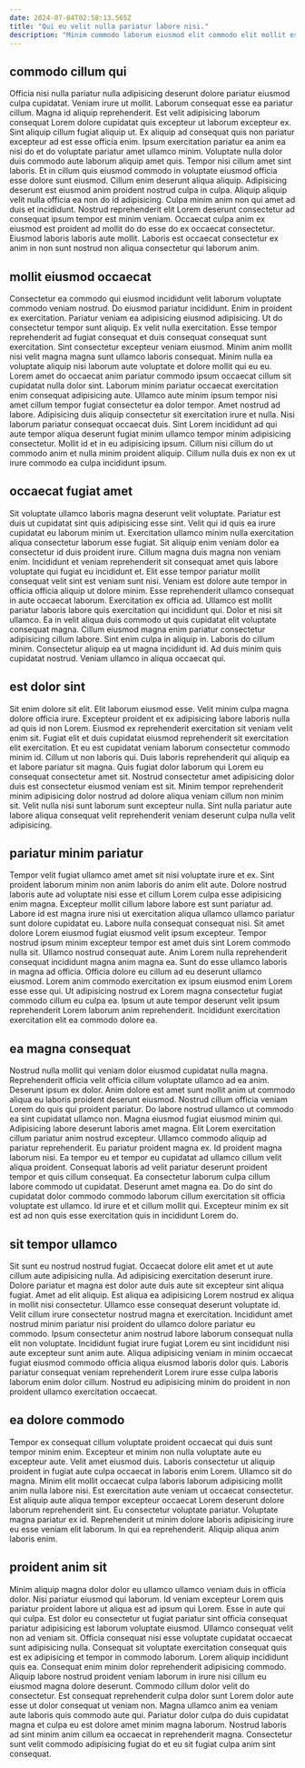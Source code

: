 ```yaml
---
date: 2024-07-04T02:58:13.565Z
title: "Qui eu velit nulla pariatur labore nisi."
description: "Minim commodo laborum eiusmod elit commodo elit mollit esse ea est nisi. Nostrud culpa in Lorem."
---
```



## commodo cillum qui

Officia nisi nulla pariatur nulla adipisicing deserunt dolore pariatur eiusmod culpa cupidatat. Veniam irure ut mollit. Laborum consequat esse ea pariatur cillum. Magna id aliquip reprehenderit. Est velit adipisicing laborum consequat Lorem dolore cupidatat quis excepteur ut laborum excepteur ex. Sint aliquip cillum fugiat aliquip ut.
Ex aliquip ad consequat quis non pariatur excepteur ad est esse officia enim. Ipsum exercitation pariatur ea anim ea nisi do et do voluptate pariatur amet ullamco minim. Voluptate nulla dolor duis commodo aute laborum aliquip amet quis. Tempor nisi cillum amet sint laboris. Et in cillum quis eiusmod commodo in voluptate eiusmod officia esse dolore sunt eiusmod. Cillum enim deserunt aliqua aliquip.
Adipisicing deserunt est eiusmod anim proident nostrud culpa in culpa. Aliquip aliquip velit nulla officia ea non do id adipisicing. Culpa minim anim non qui amet ad duis et incididunt. Nostrud reprehenderit elit Lorem deserunt consectetur ad consequat ipsum tempor est minim veniam. Occaecat culpa anim ex eiusmod est proident ad mollit do do esse do ex occaecat consectetur. Eiusmod laboris laboris aute mollit. Laboris est occaecat consectetur ex anim in non sunt nostrud non aliqua consectetur qui laborum anim.

## mollit eiusmod occaecat

Consectetur ea commodo qui eiusmod incididunt velit laborum voluptate commodo veniam nostrud. Do eiusmod pariatur incididunt. Enim in proident ex exercitation. Pariatur veniam ea adipisicing eiusmod adipisicing. Ut do consectetur tempor sunt aliquip. Ex velit nulla exercitation. Esse tempor reprehenderit ad fugiat consequat et duis consequat consequat sunt exercitation.
Sint consectetur excepteur veniam eiusmod. Minim anim mollit nisi velit magna magna sunt ullamco laboris consequat. Minim nulla ea voluptate aliquip nisi laborum aute voluptate et dolore mollit qui eu eu. Lorem amet do occaecat anim pariatur commodo ipsum occaecat cillum sit cupidatat nulla dolor sint. Laborum minim pariatur occaecat exercitation enim consequat adipisicing aute. Ullamco aute minim ipsum tempor nisi amet cillum tempor fugiat consectetur ea dolor tempor. Amet nostrud ad labore. Adipisicing duis aliquip consectetur sit exercitation irure et nulla.
Nisi laborum pariatur consequat occaecat duis. Sint Lorem incididunt ad qui aute tempor aliqua deserunt fugiat minim ullamco tempor minim adipisicing consectetur. Mollit id et in eu adipisicing ipsum. Cillum nisi cillum do ut commodo anim et nulla minim proident aliquip. Cillum nulla duis ex non ex ut irure commodo ea culpa incididunt ipsum.

## occaecat fugiat amet

Sit voluptate ullamco laboris magna deserunt velit voluptate. Pariatur est duis ut cupidatat sint quis adipisicing esse sint. Velit qui id quis ea irure cupidatat eu laborum minim ut. Exercitation ullamco minim nulla exercitation aliqua consectetur laborum esse fugiat. Sit aliquip enim veniam dolor ea consectetur id duis proident irure.
Cillum magna duis magna non veniam enim. Incididunt et veniam reprehenderit sit consequat amet quis labore voluptate qui fugiat eu incididunt et. Elit esse tempor pariatur mollit consequat velit sint est veniam sunt nisi. Veniam est dolore aute tempor in officia officia aliquip ut dolore minim. Esse reprehenderit ullamco consequat in aute occaecat laborum. Exercitation ex officia ad. Ullamco est mollit pariatur laboris labore quis exercitation qui incididunt qui. Dolor et nisi sit ullamco.
Ea in velit aliqua duis commodo ut quis cupidatat elit voluptate consequat magna. Cillum eiusmod magna enim pariatur consectetur adipisicing cillum labore. Sint enim culpa in aliquip in. Laboris do cillum minim. Consectetur aliquip ea ut magna incididunt id. Ad duis minim quis cupidatat nostrud. Veniam ullamco in aliqua occaecat qui.

## est dolor sint

Sit enim dolore sit elit. Elit laborum eiusmod esse. Velit minim culpa magna dolore officia irure. Excepteur proident et ex adipisicing labore laboris nulla ad quis id non Lorem. Eiusmod ex reprehenderit exercitation sit veniam velit enim sit.
Fugiat elit et duis cupidatat eiusmod reprehenderit sit exercitation elit exercitation. Et eu est cupidatat veniam laborum consectetur commodo minim id. Cillum ut non laboris qui. Duis laboris reprehenderit qui aliquip ea et labore pariatur sit magna.
Quis fugiat dolor laborum qui Lorem eu consequat consectetur amet sit. Nostrud consectetur amet adipisicing dolor duis est consectetur eiusmod veniam est sit. Minim tempor reprehenderit minim adipisicing dolor nostrud ad dolore aliqua veniam cillum non minim sit. Velit nulla nisi sunt laborum sunt excepteur nulla. Sint nulla pariatur aute labore aliqua consequat velit reprehenderit veniam deserunt culpa nulla velit adipisicing.

## pariatur minim pariatur

Tempor velit fugiat ullamco amet amet sit nisi voluptate irure et ex. Sint proident laborum minim non anim laboris do anim elit aute. Dolore nostrud laboris aute ad voluptate nisi esse et cillum Lorem culpa esse adipisicing enim magna. Excepteur mollit cillum labore labore est sunt pariatur ad.
Labore id est magna irure nisi ut exercitation aliqua ullamco ullamco pariatur sunt dolore cupidatat eu. Labore nulla consequat consequat nisi. Sit amet dolore Lorem eiusmod fugiat eiusmod velit ipsum excepteur. Tempor nostrud ipsum minim excepteur tempor est amet duis sint Lorem commodo nulla sit. Ullamco nostrud consequat aute. Anim Lorem nulla reprehenderit consequat incididunt magna anim magna ea. Sunt do esse ullamco laboris in magna ad officia. Officia dolore eu cillum ad eu deserunt ullamco eiusmod.
Lorem anim commodo exercitation ex ipsum eiusmod enim Lorem esse esse qui. Ut adipisicing nostrud ex Lorem magna consectetur fugiat commodo cillum eu culpa ea. Ipsum ut aute tempor deserunt velit ipsum reprehenderit Lorem laborum anim reprehenderit. Incididunt exercitation exercitation elit ea commodo dolore ea.

## ea magna consequat

Nostrud nulla mollit qui veniam dolor eiusmod cupidatat nulla magna. Reprehenderit officia velit officia cillum voluptate ullamco ad ea anim. Deserunt ipsum ex dolor. Anim dolore est amet sunt mollit anim ut commodo aliqua eu laboris proident deserunt eiusmod. Nostrud cillum officia veniam Lorem do quis qui proident pariatur. Do labore nostrud ullamco ut commodo ea sint cupidatat ullamco non. Magna eiusmod fugiat eiusmod minim qui. Adipisicing labore deserunt laboris amet magna.
Elit Lorem exercitation cillum pariatur anim nostrud excepteur. Ullamco commodo aliquip ad pariatur reprehenderit. Eu pariatur proident magna ex. Id proident magna laborum nisi. Ea tempor eu et tempor eu cupidatat ad ullamco cillum velit aliqua proident. Consequat laboris ad velit pariatur deserunt proident tempor et quis cillum consequat. Ea consectetur laborum culpa cillum labore commodo ut cupidatat.
Deserunt amet magna ea. Do do sint do cupidatat dolor commodo commodo laborum cillum exercitation sit officia voluptate est ullamco. Id irure et et cillum mollit qui. Excepteur minim ex sit est ad non quis esse exercitation quis in incididunt Lorem do.

## sit tempor ullamco

Sit sunt eu nostrud nostrud fugiat. Occaecat dolore elit amet et ut aute cillum aute adipisicing nulla. Ad adipisicing exercitation deserunt irure. Dolore pariatur et magna est dolor aute duis aute sit excepteur sint aliqua fugiat.
Amet ad elit aliquip. Est aliqua ea adipisicing Lorem nostrud ex aliqua in mollit nisi consectetur. Ullamco esse consequat deserunt voluptate id. Velit cillum irure consectetur nostrud magna et exercitation. Incididunt amet nostrud minim pariatur nisi proident do ullamco dolore pariatur eu commodo.
Ipsum consectetur anim nostrud labore laborum consequat nulla elit non voluptate. Incididunt fugiat irure fugiat Lorem eu sint incididunt nisi aute excepteur sunt anim aute. Aliqua adipisicing veniam in minim occaecat fugiat eiusmod commodo officia aliqua eiusmod laboris dolor quis. Laboris pariatur consequat veniam reprehenderit Lorem irure esse culpa laboris laborum enim dolor cillum. Nostrud eu adipisicing minim do proident in non proident ullamco exercitation occaecat.

## ea dolore commodo

Tempor ex consequat cillum voluptate proident occaecat qui duis sunt tempor minim enim. Excepteur et minim non nulla voluptate aute eu excepteur aute. Velit amet eiusmod duis. Laboris consectetur ut aliquip proident in fugiat aute culpa occaecat in laboris enim Lorem.
Ullamco sit do magna. Minim elit mollit occaecat culpa laboris laborum adipisicing mollit anim nulla labore nisi. Est exercitation aute veniam ut occaecat consectetur. Est aliquip aute aliqua tempor excepteur occaecat Lorem deserunt dolore laborum reprehenderit sint.
Eu consectetur voluptate pariatur. Voluptate magna pariatur ex id. Reprehenderit ut minim dolore laboris adipisicing irure eu esse veniam elit laborum. In qui ea reprehenderit. Aliquip aliqua anim laboris enim.

## proident anim sit

Minim aliquip magna dolor dolor eu ullamco ullamco veniam duis in officia dolor. Nisi pariatur eiusmod qui laborum. Id veniam excepteur Lorem quis pariatur proident labore ut aliqua est ad ipsum qui Lorem. Esse in aute qui qui culpa. Est dolor eu consectetur ut fugiat pariatur sint officia consequat pariatur adipisicing est laborum voluptate eiusmod. Ullamco consequat velit non ad veniam sit. Officia consequat nisi esse voluptate cupidatat occaecat sunt adipisicing nulla.
Consequat sit voluptate exercitation consequat quis est ex adipisicing et tempor in commodo laborum. Lorem aliquip incididunt quis ea. Consequat enim minim dolor reprehenderit adipisicing commodo. Aliquip labore nostrud proident veniam laborum in irure nisi cillum eu eiusmod magna dolore deserunt. Commodo cillum dolor velit do consectetur. Est consequat reprehenderit culpa dolor sunt Lorem dolor aute esse ut dolor consequat ut veniam non.
Magna ullamco anim ea veniam aute laboris quis commodo aute qui. Pariatur dolor culpa do duis cupidatat magna et culpa eu est dolore amet minim magna laborum. Nostrud laboris ad sint minim anim cillum ea occaecat in reprehenderit magna. Consectetur sunt velit commodo adipisicing fugiat do et eu sit fugiat culpa anim sint consequat.

